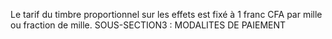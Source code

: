 Le tarif du timbre proportionnel sur les effets est fixé à 1 franc CFA par mille ou fraction de mille.
SOUS-SECTION3 : MODALITES DE PAIEMENT